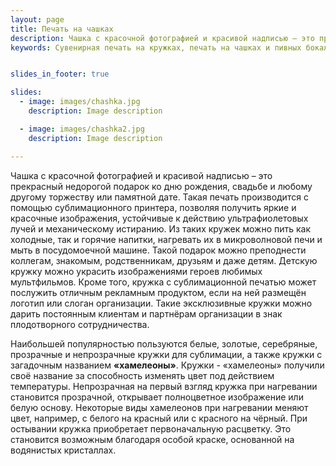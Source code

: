 ```yaml
---
layout: page
title: Печать на чашках
description: Чашка с красочной фотографией и красивой надписью – это прекрасный недорогой подарок. Такая печать производится с помощью сублимационного принтера, позволяя получить яркие и красочные изображения. 
keywords: Сувенирная печать на кружках, печать на чашках и пивных бокалах, печать на кружках-хамелионах,сублимационная печать, печать на кружке от 1 штуки.


slides_in_footer: true

slides:
  - image: images/chashka.jpg
    description: Image description

  - image: images/chashka2.jpg
    description: Image description

---
```



 Чашка с красочной фотографией и красивой надписью – это прекрасный недорогой подарок ко дню рождения, свадьбе и любому другому торжеству или памятной дате. Такая печать производится с помощью сублимационного принтера, позволяя получить яркие и красочные изображения, устойчивые к действию ультрафиолетовых лучей и механическому истиранию. Из таких кружек можно пить как холодные, так и горячие напитки, нагревать их в микроволновой печи и мыть в посудомоечной машине. 
 Такой подарок можно преподнести коллегам, знакомым, родственникам, друзьям и даже детям. Детскую кружку можно украсить изображениями героев любимых мультфильмов. Кроме того, кружка с сублимационной печатью может послужить отличным рекламным продуктом, если на ней размещён логотип или слоган организации. Такие эксклюзивные кружки можно дарить постоянным клиентам и партнёрам организации в знак плодотворного сотрудничества.
 
 Наибольшей популярностью  пользуются белые, золотые, серебряные, прозрачные и непрозрачные кружки для сублимации, а также кружки с загадочным названием **«хамелеоны»**. Кружки - «хамелеоны» получили своё название за способность изменять цвет под действием температуры. Непрозрачная на первый взгляд кружка при нагревании становится прозрачной, открывает полноцветное изображение или белую основу. Некоторые виды хамелеонов при нагревании меняют цвет, например, с белого на красный или с красного на чёрный. При остывании кружка приобретает первоначальную расцветку. Это становится возможным благодаря особой краске, основанной на водянистых кристаллах.
